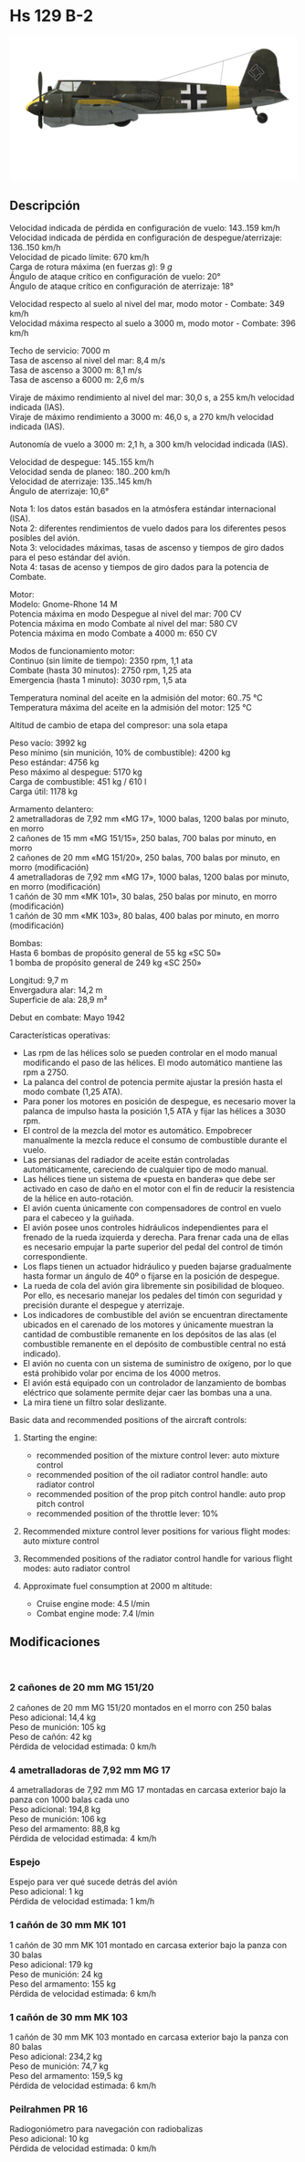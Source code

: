 # Hs 129 B-2  
  
![hs129b2](../images/hs129b2.png)  
  
## Descripción  
  
Velocidad indicada de pérdida en configuración de vuelo: 143..159 km/h  
Velocidad indicada de pérdida en configuración de despegue/aterrizaje: 136..150 km/h  
Velocidad de picado límite: 670 km/h  
Carga de rotura máxima (en fuerzas <i>g</i>): 9 <i>g</i>  
Ángulo de ataque crítico en configuración de vuelo: 20°  
Ángulo de ataque crítico en configuración de aterrizaje: 18°  
  
Velocidad respecto al suelo al nivel del mar, modo motor - Combate: 349 km/h  
Velocidad máxima respecto al suelo a 3000 m, modo motor - Combate: 396 km/h  
  
Techo de servicio: 7000 m  
Tasa de ascenso al nivel del mar: 8,4 m/s  
Tasa de ascenso a 3000 m: 8,1 m/s  
Tasa de ascenso a 6000 m: 2,6 m/s  
  
Viraje de máximo rendimiento al nivel del mar: 30,0 s, a 255 km/h velocidad indicada (IAS).  
Viraje de máximo rendimiento a 3000 m: 46,0 s, a 270 km/h velocidad indicada (IAS).  
  
Autonomía de vuelo a 3000 m: 2,1 h, a 300 km/h velocidad indicada (IAS).  
  
Velocidad de despegue: 145..155 km/h  
Velocidad senda de planeo: 180..200 km/h  
Velocidad de aterrizaje: 135..145 km/h  
Ángulo de aterrizaje: 10,6°  
  
Nota 1: los datos están basados en la atmósfera estándar internacional (ISA).  
Nota 2: diferentes rendimientos de vuelo dados para los diferentes pesos posibles del avión.  
Nota 3: velocidades máximas, tasas de ascenso y tiempos de giro dados para el peso estándar del avión.  
Nota 4: tasas de acenso y tiempos de giro dados para la potencia de Combate.  
  
Motor:  
Modelo: Gnome-Rhone 14 M  
Potencia máxima en modo Despegue al nivel del mar: 700 CV  
Potencia máxima en modo Combate al nivel del mar: 580 CV  
Potencia máxima en modo Combate a 4000 m: 650 CV  
  
Modos de funcionamiento motor:  
Continuo (sin límite de tiempo): 2350 rpm, 1,1 ata  
Combate (hasta 30 minutos): 2750 rpm, 1,25 ata  
Emergencia (hasta 1 minuto): 3030 rpm, 1,5 ata  
  
Temperatura nominal del aceite en la admisión del motor: 60..75 °C  
Temperatura máxima del aceite en la admisión del motor: 125 °C  
  
Altitud de cambio de etapa del compresor: una sola etapa  
  
Peso vacío: 3992 kg  
Peso mínimo (sin munición, 10% de combustible): 4200 kg  
Peso estándar: 4756 kg  
Peso máximo al despegue: 5170 kg  
Carga de combustible: 451 kg / 610 l  
Carga útil: 1178 kg  
  
Armamento delantero:  
2 ametralladoras de 7,92 mm «MG 17», 1000 balas, 1200 balas por minuto, en morro  
2 cañones de 15 mm «MG 151/15», 250 balas, 700 balas por minuto, en morro  
2 cañones de 20 mm «MG 151/20», 250 balas, 700 balas por minuto, en morro (modificación)  
4 ametralladoras de 7,92 mm «MG 17», 1000 balas, 1200 balas por minuto, en morro (modificación)  
1 cañón de 30 mm «MK 101», 30 balas, 250 balas por minuto, en morro (modificación)  
1 cañón de 30 mm «MK 103», 80 balas, 400 balas por minuto, en morro (modificación)  
  
Bombas:  
Hasta 6 bombas de propósito general de 55 kg «SC 50»  
1 bomba de propósito general de 249 kg «SC 250»  
  
Longitud: 9,7 m  
Envergadura alar: 14,2 m  
Superficie de ala: 28,9 m²  
  
Debut en combate: Mayo 1942  
  
Características operativas:  
- Las rpm de las hélices solo se pueden controlar en el modo manual modificando el paso de las hélices. El modo automático mantiene las rpm a 2750.  
- La palanca del control de potencia permite ajustar la presión hasta el modo combate (1,25 ATA).  
- Para poner los motores en posición de despegue, es necesario mover la palanca de impulso hasta la posición 1,5 ATA y fijar las hélices a 3030 rpm.  
- El control de la mezcla del motor es automático. Empobrecer manualmente la mezcla reduce el consumo de combustible durante el vuelo.  
- Las persianas del radiador de aceite están controladas automáticamente, careciendo de cualquier tipo de modo manual.  
- Las hélices tiene un sistema de «puesta en bandera» que debe ser activado en caso de daño en el motor con el fin de reducir la resistencia de la hélice en auto-rotación.  
- El avión cuenta únicamente con compensadores de control en vuelo para el cabeceo y la guiñada.  
- El avión posee unos controles hidráulicos independientes para el frenado de la rueda izquierda y derecha. Para frenar cada una de ellas es necesario empujar la parte superior del pedal del control de timón correspondiente.  
- Los flaps tienen un actuador hidráulico y pueden bajarse gradualmente hasta formar un ángulo de 40º o fijarse en la posición de despegue.  
- La rueda de cola del avión gira libremente sin posibilidad de bloqueo. Por ello, es necesario manejar los pedales del timón con seguridad y precisión durante el despegue y aterrizaje.  
- Los indicadores de combustible del avión se encuentran directamente ubicados en el carenado de los motores y únicamente muestran la cantidad de combustible remanente en los depósitos de las alas (el combustible remanente en el depósito de combustible central no está indicado).  
- El avión no cuenta con un sistema de suministro de oxígeno, por lo que está prohibido volar por encima de los 4000 metros.  
- El avión está equipado con un controlador de lanzamiento de bombas eléctrico que solamente permite dejar caer las bombas una a una.  
- La mira tiene un filtro solar deslizante.  
  
Basic data and recommended positions of the aircraft controls:  
1. Starting the engine:  
	- recommended position of the mixture control lever: auto mixture control  
	- recommended position of the oil radiator control handle: auto radiator control  
	- recommended position of the prop pitch control handle: auto prop pitch control  
	- recommended position of the throttle lever: 10%  
  
2. Recommended mixture control lever positions for various flight modes: auto mixture control  
  
3. Recommended positions of the radiator control handle for various flight modes: auto radiator control  
  
4. Approximate fuel consumption at 2000 m altitude:  
	- Cruise engine mode: 4.5 l/min  
	- Combat engine mode: 7.4 l/min  
  
## Modificaciones  
  ﻿
  
### 2 cañones de 20 mm MG 151/20  
  
2 cañones de 20 mm MG 151/20 montados en el morro con 250 balas  
Peso adicional: 14,4 kg  
Peso de munición: 105 kg  
Peso de cañón: 42 kg  
Pérdida de velocidad estimada: 0 km/h  ﻿
  
### 4 ametralladoras de 7,92 mm MG 17  
  
4 ametralladoras de 7,92 mm MG 17 montadas en carcasa exterior bajo la panza con 1000 balas cada uno  
Peso adicional: 194,8 kg  
Peso de munición: 106 kg  
Peso del armamento: 88,8 kg  
Pérdida de velocidad estimada: 4 km/h  ﻿
  
### Espejo  
  
Espejo para ver qué sucede detrás del avión  
Peso adicional: 1 kg  
Pérdida de velocidad estimada: 1 km/h  ﻿
  
### 1 cañón de 30 mm MK 101  
  
1 cañón de 30 mm MK 101 montado en carcasa exterior bajo la panza con 30 balas  
Peso adicional: 179 kg  
Peso de munición: 24 kg  
Peso del armamento: 155 kg  
Pérdida de velocidad estimada: 6 km/h  ﻿
  
### 1 cañón de 30 mm MK 103  
  
1 cañón de 30 mm MK 103 montado en carcasa exterior bajo la panza con 80 balas  
Peso adicional: 234,2 kg  
Peso de munición: 74,7 kg  
Peso del armamento: 159,5 kg  
Pérdida de velocidad estimada: 6 km/h  ﻿
  
### Peilrahmen PR 16  
  
Radiogoniómetro para navegación con radiobalizas  
Peso adicional: 10 kg  
Pérdida de velocidad estimada: 0 km/h  